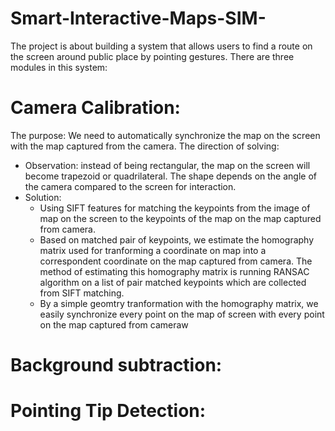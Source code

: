 # Smart-Interactive-Maps-SIM-
The project is about building a system that allows users to find a route on the screen around public place by pointing gestures.
There are three modules in this system:
# Camera Calibration:
The purpose: We need to automatically synchronize the map on the screen with the map captured from the camera.
The direction of solving: 
  - Observation: instead of being rectangular, the map on the screen will become trapezoid or quadrilateral. The shape depends on the angle of the camera compared to the screen for interaction.
  - Solution:
    + Using SIFT features for matching the keypoints from the image of map on the screen to the keypoints of the map on the map captured from camera.
    + Based on matched pair of keypoints, we estimate the homography matrix used for tranforming a coordinate on map into a correspondent coordinate on the map captured from camera. The method of estimating this homography matrix is running RANSAC algorithm on a list of pair matched keypoints which are collected from SIFT matching.
    + By a simple geomtry tranformation with the homography matrix, we easily synchronize every point on the map of screen with every point on the map captured from cameraw
# Background subtraction:
# Pointing Tip Detection:
